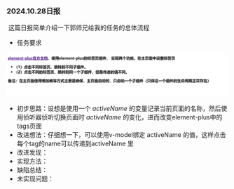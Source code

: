 ### 2024.10.28日报

​	这篇日报简单介绍一下郭师兄给我的任务的总体流程

+ 任务要求

![](images/20241024task.png)

+ 初步思路：设想是使用一个 $activeName$ 的变量记录当前页面的名称，然后使用侦听器侦听切换页面时 $activeName$  的变化，进而改变element-plus中的tags页面
+ 改进想法：仔细想一下，可以使用v-model绑定 activeName 的值，这样点击每个tag的name可以传递到activeName 里
+ 改进发现：
+ 实现方法：
+ 缺陷总结：
+ 未实现问题：